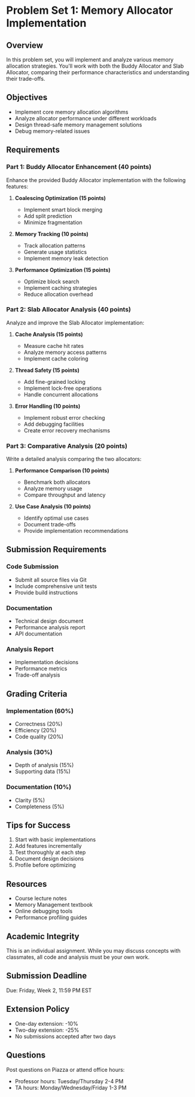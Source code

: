 # Problem Set 1: Memory Allocator Implementation

## Overview
In this problem set, you will implement and analyze various memory allocation strategies. You'll work with both the Buddy Allocator and Slab Allocator, comparing their performance characteristics and understanding their trade-offs.

## Objectives
- Implement core memory allocation algorithms
- Analyze allocator performance under different workloads
- Design thread-safe memory management solutions
- Debug memory-related issues

## Requirements

### Part 1: Buddy Allocator Enhancement (40 points)
Enhance the provided Buddy Allocator implementation with the following features:

1. **Coalescing Optimization (15 points)**
   - Implement smart block merging
   - Add split prediction
   - Minimize fragmentation

2. **Memory Tracking (10 points)**
   - Track allocation patterns
   - Generate usage statistics
   - Implement memory leak detection

3. **Performance Optimization (15 points)**
   - Optimize block search
   - Implement caching strategies
   - Reduce allocation overhead

### Part 2: Slab Allocator Analysis (40 points)
Analyze and improve the Slab Allocator implementation:

1. **Cache Analysis (15 points)**
   - Measure cache hit rates
   - Analyze memory access patterns
   - Implement cache coloring

2. **Thread Safety (15 points)**
   - Add fine-grained locking
   - Implement lock-free operations
   - Handle concurrent allocations

3. **Error Handling (10 points)**
   - Implement robust error checking
   - Add debugging facilities
   - Create error recovery mechanisms

### Part 3: Comparative Analysis (20 points)
Write a detailed analysis comparing the two allocators:

1. **Performance Comparison (10 points)**
   - Benchmark both allocators
   - Analyze memory usage
   - Compare throughput and latency

2. **Use Case Analysis (10 points)**
   - Identify optimal use cases
   - Document trade-offs
   - Provide implementation recommendations

## Submission Requirements

### Code Submission
- Submit all source files via Git
- Include comprehensive unit tests
- Provide build instructions

### Documentation
- Technical design document
- Performance analysis report
- API documentation

### Analysis Report
- Implementation decisions
- Performance metrics
- Trade-off analysis

## Grading Criteria

### Implementation (60%)
- Correctness (20%)
- Efficiency (20%)
- Code quality (20%)

### Analysis (30%)
- Depth of analysis (15%)
- Supporting data (15%)

### Documentation (10%)
- Clarity (5%)
- Completeness (5%)

## Tips for Success
1. Start with basic implementations
2. Add features incrementally
3. Test thoroughly at each step
4. Document design decisions
5. Profile before optimizing

## Resources
- Course lecture notes
- Memory Management textbook
- Online debugging tools
- Performance profiling guides

## Academic Integrity
This is an individual assignment. While you may discuss concepts with classmates, all code and analysis must be your own work.

## Submission Deadline
Due: Friday, Week 2, 11:59 PM EST

## Extension Policy
- One-day extension: -10%
- Two-day extension: -25%
- No submissions accepted after two days

## Questions
Post questions on Piazza or attend office hours:
- Professor hours: Tuesday/Thursday 2-4 PM
- TA hours: Monday/Wednesday/Friday 1-3 PM
